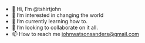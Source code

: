 - 👋 Hi, I’m @tshirtjohn
- 👀 I’m interested in changing the world
- 🌱 I’m currently learning how to. 
- 💞️ I’m looking to collaborate on it all. 
- 📫 How to reach me johnwatsonsanders@gmail.com

<!---
johnwatsonsanders/johnwatsonsanders is a ✨ special ✨ repository because its `README.md` (this file) appears on your GitHub profile.
You can click the Preview link to take a look at your changes.
--->
